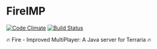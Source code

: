 # FireIMP
[![Code Climate](https://codeclimate.com/github/FireIMP-Terraria/FireIMP/badges/gpa.svg)](https://codeclimate.com/github/FireIMP-Terraria/FireIMP) [![Build Status](https://travis-ci.org/FireIMP-Terraria/FireIMP.svg)](https://travis-ci.org/FireIMP-Terraria/FireIMP)

:fire: Fire - Improved MultiPlayer: A Java server for Terraria :fire:
